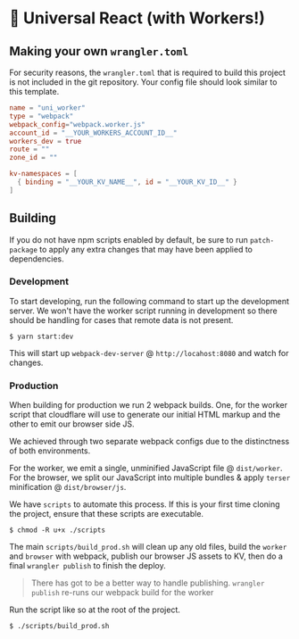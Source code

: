 # 👷 Universal React (with Workers!)

## Making your own `wrangler.toml`

For security reasons, the `wrangler.toml` that is required to build this project is not included in the git repository. Your config file should look similar to this template.

```toml
name = "uni_worker"
type = "webpack"
webpack_config="webpack.worker.js"
account_id = "__YOUR_WORKERS_ACCOUNT_ID__"
workers_dev = true
route = ""
zone_id = ""

kv-namespaces = [
  { binding = "__YOUR_KV_NAME__", id = "__YOUR_KV_ID__" }
]
```

## Building

If you do not have npm scripts enabled by default, be sure to run `patch-package` to apply any extra changes that may have been applied to dependencies.

### Development

To start developing, run the following command to start up the development server. We won't have the worker script running in development so
there should be handling for cases that remote data is not present.

```shell
$ yarn start:dev
```

This will start up `webpack-dev-server` @ `http://locahost:8080` and watch for changes.

### Production

When building for production we run 2 webpack builds. One, for the worker script that cloudflare will use to generate our initial HTML markup and the other to emit our browser side JS.

We achieved through two separate webpack configs due to the distinctness of both environments.

For the worker, we emit a single, unminified JavaScript file @ `dist/worker`.
For the browser, we split our JavaScript into multiple bundles & apply `terser` minification @ `dist/browser/js`.

We have `scripts` to automate this process. If this is your first time cloning the project, ensure that these scripts are executable.

```shell
$ chmod -R u+x ./scripts
```

The main `scripts/build_prod.sh` will clean up any old files, build the `worker` and `browser` with webpack, publish our browser JS assets to KV, then do a final `wrangler publish` to finish the deploy.

> There has got to be a better way to handle publishing. `wrangler publish` re-runs our webpack build for the worker

Run the script like so at the root of the project.

```shell
$ ./scripts/build_prod.sh
```
